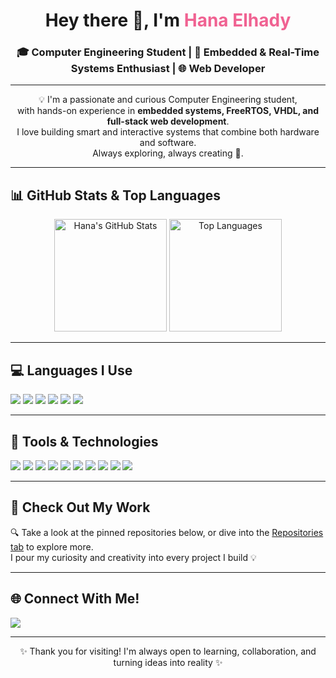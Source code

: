 <h1 align="center">Hey there 👋, I'm <span style="color:#f06292;">Hana Elhady</span></h1>
<h3 align="center">🎓 Computer Engineering Student | 🔧 Embedded & Real-Time Systems Enthusiast | 🌐 Web Developer</h3>

---

<p align="center">
  💡 I'm a passionate and curious Computer Engineering student,<br>
  with hands-on experience in <b>embedded systems, FreeRTOS, VHDL, and full-stack web development</b>.<br>
  I love building smart and interactive systems that combine both hardware and software.<br>
  Always exploring, always creating 🚀.
</p>

---

## 📊 GitHub Stats & Top Languages

<p align="center">
  <img src="https://github-readme-stats.vercel.app/api?username=HanaElhady&show_icons=true&theme=tokyonight&hide_title=true&hide=issues" alt="Hana's GitHub Stats" height="180"/>
  <img src="https://github-readme-stats.vercel.app/api/top-langs/?username=HanaElhady&layout=compact&theme=tokyonight" alt="Top Languages" height="180"/>
</p>

---

## 💻 Languages I Use
<p align="left">
  <img src="https://img.shields.io/badge/C-00599C?style=flat-square&logo=c&logoColor=white" />
  <img src="https://img.shields.io/badge/Java-ED8B00?style=flat-square&logo=java&logoColor=white" />
  <img src="https://img.shields.io/badge/Python-306998?style=flat-square&logo=python&logoColor=white" />
  <img src="https://img.shields.io/badge/PHP-777BB4?style=flat-square&logo=php&logoColor=white" />
  <img src="https://img.shields.io/badge/JavaScript-F7DF1E?style=flat-square&logo=javascript&logoColor=black" />
  <img src="https://img.shields.io/badge/VHDL-6A1B9A?style=flat-square" />
</p>

---

## 🔧 Tools & Technologies
<p align="left">
  <img src="https://img.shields.io/badge/Arduino-00979D?style=flat-square&logo=arduino&logoColor=white" />
  <img src="https://img.shields.io/badge/AVR-003745?style=flat-square" />
  <img src="https://img.shields.io/badge/FreeRTOS-44A8B3?style=flat-square" />
  <img src="https://img.shields.io/badge/Proteus-E94E31?style=flat-square" />
  <img src="https://img.shields.io/badge/Laravel-F55247?style=flat-square&logo=laravel&logoColor=white" />
  <img src="https://img.shields.io/badge/React-61DAFB?style=flat-square&logo=react&logoColor=black" />
  <img src="https://img.shields.io/badge/Next.js-000000?style=flat-square&logo=next.js&logoColor=white" />
  <img src="https://img.shields.io/badge/MongoDB-47A248?style=flat-square&logo=mongodb&logoColor=white" />
  <img src="https://img.shields.io/badge/MySQL-00758F?style=flat-square&logo=mysql&logoColor=white" />
  <img src="https://img.shields.io/badge/GitHub-181717?style=flat-square&logo=github&logoColor=white" />
</p>

---

## 🚀 Check Out My Work

🔍 Take a look at the pinned repositories below, or dive into the [Repositories tab](https://github.com/HanaElhady?tab=repositories) to explore more.  
I pour my curiosity and creativity into every project I build 💡


---

## 🌐 Connect With Me!
<p align="left">
  <a href="[https://www.linkedin.com/in/YOUR_LINK_HERE](https://www.linkedin.com/in/hana-elhady-68250318a/)" target="_blank">
    <img src="https://img.shields.io/badge/LinkedIn-0077B5?style=flat-square&logo=linkedin&logoColor=white" />
  </a>
</p>

---

<p align="center">
  ✨ Thank you for visiting! I'm always open to learning, collaboration, and turning ideas into reality ✨
</p>
